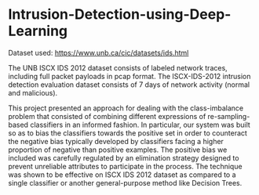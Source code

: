# Intrusion-Detection-using-Deep-Learning

Dataset used: https://www.unb.ca/cic/datasets/ids.html

The UNB ISCX IDS 2012 dataset consists of labeled network traces, including full packet payloads in pcap format. The ISCX-IDS-2012 intrusion detection evaluation dataset consists of 7 days of network activity (normal and malicious).

This project presented an approach for dealing with the class-imbalance problem that consisted of combining different expressions of re-sampling-based classifiers in an informed fashion. In particular, our system was built so as to bias the classifiers towards the positive set in order to counteract the negative bias typically developed by classifiers facing a higher proportion of negative than positive examples. The positive bias we included was carefully regulated by an elimination strategy designed to prevent unreliable attributes to participate in the process. The technique was shown to be effective on ISCX IDS 2012 dataset as compared to a single classifier or another general-purpose method like Decision Trees.
